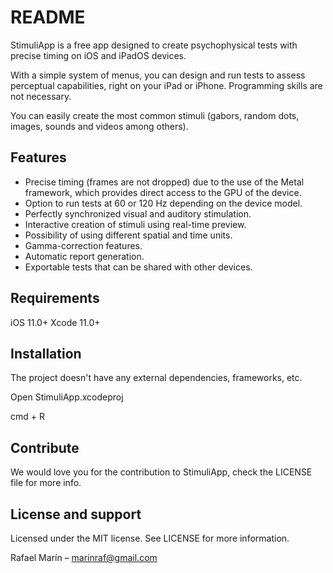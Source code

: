 #  README

StimuliApp is a free app designed to create psychophysical tests with precise timing on iOS and iPadOS devices.

With a simple system of menus, you can design and run tests to assess perceptual capabilities, right on your iPad or iPhone.
Programming skills are not necessary.

You can easily create the most common stimuli (gabors, random dots, images, sounds and videos among others).


## Features
- Precise timing (frames are not dropped) due to the use of the Metal framework, which provides direct access to the GPU of the device.
- Option to run tests at 60 or 120 Hz depending on the device model.
- Perfectly synchronized visual and auditory stimulation.
- Interactive creation of stimuli using real-time preview.
- Possibility of using different spatial and time units.
- Gamma-correction features.
- Automatic report generation.
- Exportable tests that can be shared with other devices.


## Requirements

iOS 11.0+
Xcode 11.0+


## Installation

The project doesn't have any external dependencies, frameworks, etc.

Open StimuliApp.xcodeproj

cmd + R


## Contribute

We would love you for the contribution to StimuliApp, check the LICENSE file for more info.


## License and support

Licensed under the MIT license. See LICENSE for more information.

Rafael Marín – marinraf@gmail.com
 
